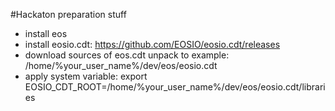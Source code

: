 #Hackaton preparation stuff

* install eos
* install eosio.cdt: https://github.com/EOSIO/eosio.cdt/releases
* download sources of eos.cdt unpack to example: /home/%your_user_name%/dev/eos/eosio.cdt
* apply system variable: export EOSIO_CDT_ROOT=/home/%your_user_name%/dev/eos/eosio.cdt/libraries